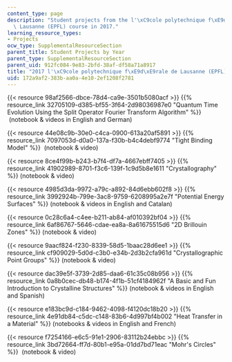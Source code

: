 ```yaml
---
content_type: page
description: "Student projects from the l'\xC9cole polytechnique f\xE9d\xE9rale de\
  \ Lausanne (EPFL) course in 2017."
learning_resource_types:
- Projects
ocw_type: SupplementalResourceSection
parent_title: Student Projects by Year
parent_type: SupplementalResourceSection
parent_uid: 912fc084-9e83-2bfd-38af-df58a71a8917
title: "2017 l'\xC9cole polytechnique f\xE9d\xE9rale de Lausanne (EPFL) Student Projects"
uid: 172a9af2-383b-aa0a-4e10-2ef1208f2781
---
```


{{< resource 98af2566-dbce-78d4-ca9e-3501b5080acf >}} {{% resource_link 32705109-d385-bf55-3f64-2d98036987e0 "Quantum Time Evolution Using the Split Operator Fourier Transform Algorithm" %}}  (notebook & videos in English and German)

{{< resource 44e08c9b-30e0-c4ca-0900-613a20af5891 >}} {{% resource_link 7097053d-d0a0-137a-f30b-b4c4debf9774 "Tight Binding Model" %}}  (notebook & video)

{{< resource 8ce4f99b-b243-b7f4-df7a-4667ebff7405 >}} {{% resource_link 41902989-8701-f3c6-139f-1c9d5b8e1611 "Crystallography" %}} (notebook & video)

{{< resource 4985d3da-9972-a79c-a892-84d6ebb602f8 >}} {{% resource_link 3992924b-799e-3ac8-9759-6208995a2e7f "Potential Energy Surfaces" %}}﻿ (notebook & videos in English and Catalan)

{{< resource 0c28c6a4-c4ee-b211-ab84-af010392bf04 >}} {{% resource_link 6af86767-5646-cdae-ea8a-8a61675515d6 "2D Brillouin Zones" %}}﻿ (notebook & video)

{{< resource 9aacf824-f230-8339-58d5-1baac28d6ee1 >}} {{% resource_link cf909029-5d0d-c3b0-e34b-2d3b2cfa961d "Crystallographic Point Groups" %}}﻿ (notebook & video)

{{< resource dac39e5f-3739-2d85-daa6-61c35c08b956 >}} {{% resource_link 0a8b0cec-db48-b174-4f1b-51cf4184962f "A Basic and Fun Introduction to Crystalline Structures" %}}﻿ (notebook & videos in English and Spanish)

{{< resource e183bc9d-c184-9462-4098-f4120dc18b20 >}} {{% resource_link 4e91db84-c5dc-c148-83b6-4d997bf4b002 "Heat Transfer in a Material" %}}﻿ (notebooks & videos in English and French)

{{< resource f7254166-e6c5-91e1-2906-83112b24ebbc >}} {{% resource_link 3bd72664-ff7d-80b1-e95a-01dd7bd71eac "Mohr's Circles" %}}  (notebook & video)